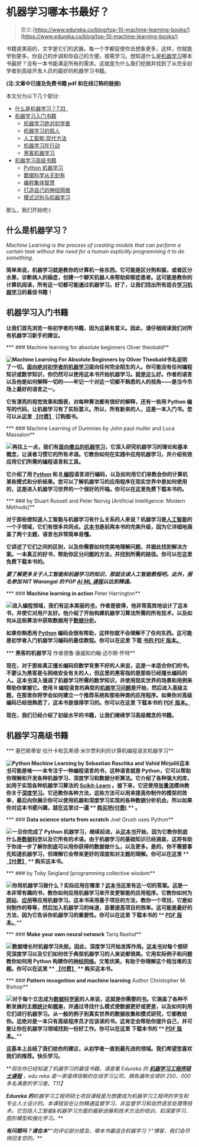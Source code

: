 # 机器学习哪本书最好？

> 原文:[https://www.edureka.co/blog/top-10-machine-learning-books/](https://www.edureka.co/blog/top-10-machine-learning-books/)

书籍是美丽的，文字是它们的武器。每一个字都促使你去想象更多，这样，你就能学到更多。你自己的步调和你自己的方便，按需学习。想知道什么是[机器学习](https://www.edureka.co/blog/what-is-machine-learning/)哪本书最好？没有一本书能满足所有的需求。这就是为什么我们挖掘并找到了从完全初学者到高级开发人员的最好的机器学习书籍。

**(注:文章中已提及免费书籍 pdf 和在线订购的链接)**

本文分为以下几个部分:

*   [什么是机器学习？T3】](#whatisml)
*   [机器学习入门书籍](#begin)
    *   [机器学习绝对初学者](#mlforbeginners)
    *   [机器学习的假人](#mlfordummies)
    *   [人工智能:现代方法](#AI)
    *   [机器学习在行动](#mlinaction)
    *   [黑客机器学习](#mlforhackers)
*   [机器学习高级书籍](#advanced)
    *   [Python 机器学习](#pyml)
    *   [数据科学从无到有](#dsfrom)
    *   [编程集体智慧](#programmingcollective)
    *   [打造自己的神经网络](#nn)
    *   [模式识别与机器学习](#patternrecognition)

那么，我们开始吧:)

## **什么是机器学习？**

*Machine Learning is the process of creating models that can perform a certain task without the need for a human explicitly programming it to do something.*

**简单来说，机器学习就是教你的计算机一些东西。它可能是区分狗和猫，或者区分水果，诊断病人的癌症，创建一个聊天机器人来帮助抑郁症患者。这可能是教你的计算机阅读，所有这一切都可能通过机器学习。好了，让我们找出所有适合[学习机器学习](https://www.edureka.co/blog/introduction-to-machine-learning/)的最佳书籍！**

## ****机器学习入门书籍****

**让我们首先浏览一些初学者的书籍，因为这最有意义。因此，请仔细阅读我们对所有机器学习新手的建议。**

***   ### Machine learning for absolute beginners Oliver theobald** 

**![Machine Learning For Absolute Beginners by Oliver Theobald](../Images/e4ecbe3789b9f7c1466d5d12865e3d96.png)书名说明了一切。[面向绝对初学者的机器学习](https://www.amazon.in/Machine-Learning-Absolute-Beginners-Introduction/dp/1549617214/ref=sr_1_1?keywords=machine+learning+for+absolute+beginners&qid=1572843511&sr=8-1)面向任何完全陌生的人。你可能没有任何编程知识或数学知识，你仍然可以使用这本书开始机器学习。就是这么好。作者的语言以及他是如何解释一切的——牢记一个对这一切都不熟悉的人的视角——是当今市场上最好的语言之一。**

**它有漂亮的视觉效果和图表，对每种算法都有很好的解释，还有一些用 Python 编写的代码，让机器学习有了实际意义。所以，所有新来的人，这是一本入门书。您可以从这里 **[【付费】](https://www.amazon.in/Machine-Learning-Absolute-Beginners-Introduction/dp/1549617214/ref=sr_1_1?keywords=machine+learning+for+absolute+beginners&qid=1572843511&sr=8-1)** 订购图书。**

***   ### Machine Learning of Dummies by John paul muller and Luca Massalon** 

**![](../Images/edc63a36e5435c5d9eb2b7a2d20b1b51.png)再往上一点，我们有[面向傻瓜的机器学习](https://www.amazon.in/Machine-Learning-Python-R-Dummies/dp/8126563052/ref=sr_1_1_sspa?keywords=machine+learning+for+dummies&qid=1572845779&sr=8-1-spons&psc=1&spLa=ZW5jcnlwdGVkUXVhbGlmaWVyPUEzUTJRQ1M3QVdMMTkzJmVuY3J5cHRlZElkPUEwMDk4MjUxMTU1VEJOVlo3TlNTWSZlbmNyeXB0ZWRBZElkPUEwNTY5ODQyR0dHSzBKQU1SOEdSJndpZGdldE5hbWU9c3BfYXRmJmFjdGlvbj1jbGlja1JlZGlyZWN0JmRvTm90TG9nQ2xpY2s9dHJ1ZQ==)，它深入研究机器学习的理论和基本概念，让读者习惯它的所有术语。它教你如何在实践中应用机器学习，并介绍有效应用它们所需的编程语言和工具。**

**它介绍了用 [Python](https://www.edureka.co/blog/what-is-python/) 和 [R 编程](https://www.edureka.co/blog/what-is-r-programming/)语言进行编码，以及如何用它们来教会你的计算机某些模式和分析结果。您可以了解机器学习的应用程序在现实世界中是如何使用的，这是进入机器学习世界的一个很好的开端。你可以在这里免费下载本书的。**

***   ### by Stuart Russell and Peter Norvig [Artificial Intelligence: Modern Methods]** 

**对于那些想知道人工智能与机器学习有什么关系的人来说？机器学习是[人工智能](https://www.edureka.co/blog/pros-and-cons-of-ai/)的一个子领域，它们有很多共同点。[这本书](https://www.amazon.in/Artificial-Intelligence-3e-Modern-Approach/dp/9332543518/ref=sr_1_1?keywords=Artificial+Intelligence%3A+A+Modern+Approach&qid=1572846329&sr=8-1)是前两本书的完美升级，因为它详细地涵盖了两个主题，语言也非常简单易懂。**

**它讲述了它们之间的区别，以及你需要如何完美地理解问题，并据此找到解决方案。一本真正的好书，帮助你区分问题的方法，并找到所需的路径。你可以在这里免费下载本书的。**

***要了解更多关于人工智能和机器学习的知识，那就去读人工智能教程吧。此外，报名参加 NIT Warangal 的 PGP [AI ML 课程](https://www.edureka.co/executive-programs/machine-learning-and-ai)以达到精通。***

***   ### **Machine learning in action** Peter Harrington** 

**![](../Images/4f86295398c6e776898f7b1a05c91a78.png)进入编程领域，我们有这本美丽的[书](https://www.amazon.in/Machine-Learning-Action-Peter-Harrington/dp/9350044137/ref=sr_1_3?keywords=Machine+Learning+in+Action&qid=1572847622&sr=8-3)，作者是彼得，他非常高效地设计了这本书，并使它对用户友好。他介绍了开始构建机器学习算法所需的所有技术，以及如何从这些算法中获取数据用于[数据分析](https://www.edureka.co/blog/exploratory-data-analysis-in-python/)。**

**如果你熟悉用 [Python](https://www.edureka.co/blog/python-basics/) 编码会很有帮助，这样你就不会理解不了任何东西。这可能是初学者入门机器学习编码的最佳教程。你可以在这里 下载 **[书的 **PDF 版本。**](http://www2.ift.ulaval.ca/~chaib/IFT-4102-7025/public_html/Fichiers/Machine_Learning_in_Action.pdf)****

***   **黑客的机器学习** 作者德鲁·康威和约翰·迈尔斯·怀特**

**现在，对于那些真正擅长编码但数学背景不好的人来说，这是一本适合你们的书。不要认为黑客是与网络安全有关的人，但这里的黑客指的是那些已经擅长编码的人。这本[书](https://www.amazon.in/Machine-Learning-Hackers-Studies-Algorithms/dp/9350236745/ref=sr_1_fkmr0_1?keywords=Machine+Learning+for+Hackers+by+Drew+Conway+and+John+Myles+White&qid=1572848849&sr=8-1-fkmr0)深入强调了机器学习所需的数学知识，并使用现实世界的场景和用例来帮助你掌握它。使用 R 编程语言的典型的[机器学习问题](https://www.edureka.co/blog/machine-learning-with-r/)是开始，然后进入高级主题，在那里你将学会如何建立一个推荐系统和那些种类的应用程序。如果你对高级编码已经很熟悉了，这本书是值得学习的。你可以在这里 下载本书的 **[PDF 版本。](https://doc.lagout.org/science/Artificial%20Intelligence/Machine%20learning/Machine%20Learning%20for%20Hackers_%20Case%20Studies%20and%20Algorithms%20to%20Get%20You%20Started%20%5BConway%20%26%20White%202012-02-25%5D.pdf)****

**现在，我们已经介绍了初级水平的书籍，让我们继续学习高级概念的书籍。**

## ****机器学习高级书籍****

***   塞巴斯蒂安·拉什卡和瓦希德·米尔贾利利的计算机编程语言机器学习**

**![Python Machine Learning by Sebastian Raschka and Vahid Mirjalili](../Images/94849f4f968f8ba1e1729fbf7e3474e8.png)这本[书](https://www.amazon.in/Python-Machine-Learning-Sebastian-Raschka/dp/1787125939/ref=sr_1_1_sspa?crid=AU64HLBIKXZQ&keywords=python+machine+learning&qid=1572847386&sprefix=Python+Machine%2Caps%2C311&sr=8-1-spons&psc=1&spLa=ZW5jcnlwdGVkUXVhbGlmaWVyPUExVzc5M0RHS000NFlVJmVuY3J5cHRlZElkPUExMDIwNzU0M0pMVUYxSzAxQkFIMyZlbmNyeXB0ZWRBZElkPUEwMDQ5MTQxM1FUWkg3S0U2MFRKTiZ3aWRnZXROYW1lPXNwX2F0ZiZhY3Rpb249Y2xpY2tSZWRpcmVjdCZkb05vdExvZ0NsaWNrPXRydWU=)可能是唯一一本专注于一种编程语言的书，这种语言就是 Python，它可以帮助你理解和开发各种机器学习、深度学习和数据分析算法。它介绍了各种强大的库，如用于实现各种机器学习算法的 [Scikit-Learn](https://www.edureka.co/blog/scikit-learn-machine-learning/) 。接下来，它还使用[张量流](https://www.edureka.co/blog/tensorflow-image-classification)模块教你关于[深度学习](https://www.edureka.co/blog/deep-learning-with-python/)。它还教你各种方法，这些方法可以用来提高你制作的模型的效率，最后向你展示你可以使用机器和深度学习实现的各种数据分析机会。所以如果你对这本书感兴趣，就在这里过一遍 ** [购买吧(付费)](https://www.amazon.in/Python-Machine-Learning-Sebastian-Raschka/dp/1787125939/ref=sr_1_1_sspa?crid=AU64HLBIKXZQ&keywords=python+machine+learning&qid=1572847386&sprefix=Python+Machine%2Caps%2C311&sr=8-1-spons&psc=1&spLa=ZW5jcnlwdGVkUXVhbGlmaWVyPUExVzc5M0RHS000NFlVJmVuY3J5cHRlZElkPUExMDIwNzU0M0pMVUYxSzAxQkFIMyZlbmNyeXB0ZWRBZElkPUEwMDQ5MTQxM1FUWkg3S0U2MFRKTiZ3aWRnZXROYW1lPXNwX2F0ZiZhY3Rpb249Y2xpY2tSZWRpcmVjdCZkb05vdExvZ0NsaWNrPXRydWU=) ** 。**

***   ### **Data science starts from scratch** Joel Grush uses Python** 

**![](../Images/a3ec59357dcd3e1eec3b4f9c54afa306.png)一旦你完成了 Python 机器学习，继续前进，从[这本书](https://www.amazon.in/Data-Science-Scratch-Principles-Python/dp/9352138325/ref=sr_1_1?keywords=Data+Science+from+Scratch%3A+First+Principles+with+Python&qid=1572849272&sr=8-1)开始，因为它教你到底什么是[数据科学](https://www.edureka.co/blog/what-is-data-science/)以及它所有的术语。由于机器学习的基础知识已经涵盖，这将有助于你进一步了解你到底可以用你获得的数据做什么，以及更多。是的，你不需要事先知道机器学习，但理解它会带来更好的深度和对主题的理解。你可以在这里 ** [【付费】](https://www.amazon.in/Data-Science-Scratch-Principles-Python/dp/9352138325/ref=sr_1_1?keywords=Data+Science+from+Scratch%3A+First+Principles+with+Python&qid=1572849272&sr=8-1) ** 购买这本书。**

***   ### by Toby Seigland [programming collective wisdom** 

**![](../Images/8cb23cfac03ff67fc669e49fdc8f9fd7.png)你用机器学习做什么？实际应用在哪里？[这本书](https://www.amazon.in/Programming-Collective-Intelligence-Building-Applications/dp/8184043708/ref=sr_1_1?keywords=%E2%80%9CProgramming+Collective+Intelligence%E2%80%9D+by+Toby+Segaran&qid=1572850171&sr=8-1)这里有这一切的答案。这是一本非常有趣的书，教你如何应用机器学习来开发更智能的应用程序。它教你如何为[网站](https://www.edureka.co/blog/web-development-tutorial/)、[应用](https://www.edureka.co/blog/machine-learning-applications/)等应用机器学习。这本书采用基于项目的方法，教你一个项目，它是如何制作的等等，然后加入机器学习的味道，显著提高项目的效率。这可能是最好的方法，因为它告诉你机器学习的重要性。你可以在这里 下载本书的 ** [ PDF 版本。](http://axon.cs.byu.edu/~martinez/classes/778/Papers/GP.pdf)****

***   ### **Make your own neural network** Tariq Rashid** 

**![](../Images/32467c7de8435c11d39284cec9c9dadb.png)数据增长时机器学习失败。因此，深度学习开始发挥作用。[这本书](https://www.amazon.in/Make-Your-Own-Neural-Network/dp/1530826608/ref=sr_1_1?keywords=Make+Your+Own+Neural+Network&qid=1572850656&sr=8-1)对每个想研究深度学习以及它们如何优于典型机器学习的人来说都很美。它用实际例子和问题教你如何用 Python 构建你的[神经网络](https://www.edureka.co/blog/what-is-a-neural-network/)。文笔优美，有助于你理解这个相当难的主题。你可以在这里 ** [【付费】](https://www.amazon.in/Make-Your-Own-Neural-Network/dp/1530826608/ref=sr_1_1?keywords=Make+Your+Own+Neural+Network&qid=1572850656&sr=8-1) ** 购买这本书。**

***   ### **Pattern recognition and machine learning** Author Christopher M. Bishop** 

**![](../Images/7d502e35ce9dde3d7d3906a95c6e6827.png)对于每个立志成为[数据科学家](https://www.edureka.co/blog/who-is-a-data-scientist/)的人来说，这就是你需要的[书](https://www.amazon.in/Pattern-Recognition-Learning-Information-Statistics/dp/0387310738/ref=sr_1_3?keywords=Pattern+Recognition+and+Machine+Learning&qid=1572851277&sr=8-3)。它涵盖了各种不断发展的主题[统计](https://www.edureka.co/blog/statistics-for-machine-learning)和[概率](https://www.edureka.co/blog/statistics-and-probability/)，并通过寻找什么模式使数据更好或更差，以及如何利用它们进行机器学习。从一般的例子到真实世界的数据收集和模式研究，它都教给你。这绝对是一本只有高级程序员才应该读的书。这肯定会帮助你提升自己，并可能让你在机器学习领域找到一份好工作。你可以在这里 下载本书的 ** [ PDF 版本。](http://users.isr.ist.utl.pt/~wurmd/Livros/school/Bishop%20-%20Pattern%20Recognition%20And%20Machine%20Learning%20-%20Springer%20%202006.pdf)****

**这基本上总结了我们给你的建议，从初学者一直到最先进的领域。我们希望您喜欢我们的推荐。快乐学习。**

***现在你已经知道了机器学习的最佳书籍，请查看 Edureka 的 [**机器学习工程师硕士课程**](https://www.edureka.co/masters-program/machine-learning-engineer-training)* *，edu reka 是一家值得信赖的在线学习公司，拥有遍布全球的 250，000 多名满意的学习者。*T11】**

***Edureka 的**机器学习工程师硕士项目**课程是为想要成为机器学习工程师的学生和专业人士设计的。本课程旨在让你精通监督学习、非监督学习和自然语言处理等技术。它包括人工智能&机器学习方面的最新进展和技术方法的培训，如深度学习、图形模型和强化学习。***

***有问题吗？请在本“**”的评论部分提及，哪本书最适合机器学习？**“博客，我们会尽快回复您的。***